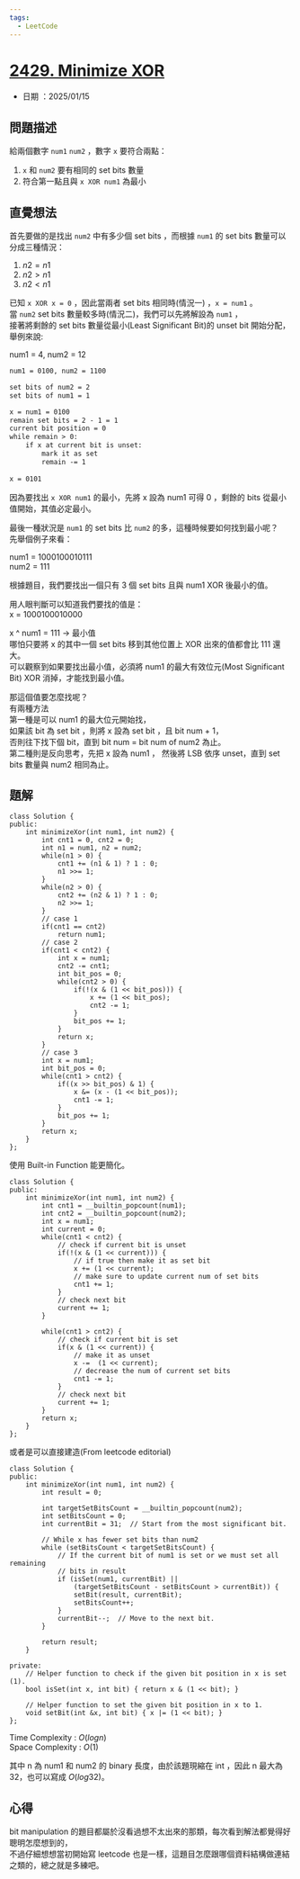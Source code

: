 ```yaml
---
tags:
  - LeetCode
---
```


# [2429. Minimize XOR](https://leetcode.com/problems/minimize-xor/description/?envType=daily-question&envId=2025-01-15)  

+ 日期 ：2025/01/15  

## 問題描述  

給兩個數字 `num1` `num2` ，數字 `x` 要符合兩點：  

1. `x` 和 `num2` 要有相同的 set bits 數量  
2. 符合第一點且與 `x XOR num1` 為最小  

## 直覺想法  

首先要做的是找出 `num2` 中有多少個 set bits ，而根據 `num1` 的 set bits 數量可以分成三種情況：  

1. $n2 = n1$  
2. $n2 > n1$  
3. $n2 < n1$  

已知 `x XOR x = 0` ，因此當兩者 set bits 相同時(情況一) ，`x = num1` 。  
當 `num2` set bits 數量較多時(情況二)，我們可以先將解設為 `num1` ，  
接著將剩餘的 set bits 數量從最小(Least Significant Bit)的 unset bit 開始分配，  
舉例來說:  

num1 = 4, num2 = 12  

```txt
num1 = 0100, num2 = 1100  

set bits of num2 = 2  
set bits of num1 = 1  

x = num1 = 0100  
remain set bits = 2 - 1 = 1  
current bit position = 0  
while remain > 0:  
    if x at current bit is unset:  
        mark it as set  
        remain -= 1  
        
x = 0101  
```

因為要找出 `x XOR num1` 的最小，先將 x 設為 num1 可得 0 ，剩餘的 bits 從最小值開始，其值必定最小。  

最後一種狀況是 `num1` 的 set bits 比 `num2` 的多，這種時候要如何找到最小呢？  
先舉個例子來看：  

num1 = 1000100010111  
num2 = 111  

根據題目，我們要找出一個只有 3 個 set bits 且與 num1 XOR 後最小的值。  

用人眼判斷可以知道我們要找的值是：  
x = 1000100010000  

x ^ num1 = 111  -> 最小值  
哪怕只要將 x 的其中一個 set bits 移到其他位置上 XOR 出來的值都會比 111 還大。  
可以觀察到如果要找出最小值，必須將 num1 的最大有效位元(Most Significant Bit) XOR 消掉，才能找到最小值。  

那這個值要怎麼找呢？  
有兩種方法  
第一種是可以 num1 的最大位元開始找，  
如果該 bit 為 set bit ，則將 x 設為 set bit ，且 bit num + 1，  
否則往下找下個 bit，直到 bit num = bit num of num2 為止。  
第二種則是反向思考，先把 x 設為 num1 ， 然後將 LSB 依序 unset，直到 set bits 數量與 num2 相同為止。  

## 題解  

```cpp=
class Solution {
public:
    int minimizeXor(int num1, int num2) {
        int cnt1 = 0, cnt2 = 0;
        int n1 = num1, n2 = num2;
        while(n1 > 0) {
            cnt1 += (n1 & 1) ? 1 : 0;
            n1 >>= 1;
        }
        while(n2 > 0) {
            cnt2 += (n2 & 1) ? 1 : 0;
            n2 >>= 1;
        }
        // case 1
        if(cnt1 == cnt2)
            return num1;
        // case 2
        if(cnt1 < cnt2) {
            int x = num1;
            cnt2 -= cnt1;
            int bit_pos = 0;
            while(cnt2 > 0) {
                if(!(x & (1 << bit_pos))) {
                    x += (1 << bit_pos);
                    cnt2 -= 1;
                }
                bit_pos += 1;
            }
            return x;
        }
        // case 3
        int x = num1;
        int bit_pos = 0;
        while(cnt1 > cnt2) {
            if((x >> bit_pos) & 1) {
                x &= (x - (1 << bit_pos));
                cnt1 -= 1;
            }
            bit_pos += 1;
        }
        return x;
    }
};
```

使用 Built-in Function 能更簡化。  

```cpp=
class Solution {
public:
    int minimizeXor(int num1, int num2) {
        int cnt1 = __builtin_popcount(num1);
        int cnt2 = __builtin_popcount(num2);
        int x = num1;
        int current = 0;
        while(cnt1 < cnt2) {
            // check if current bit is unset
            if(!(x & (1 << current))) {
                // if true then make it as set bit
                x += (1 << current);
                // make sure to update current num of set bits
                cnt1 += 1;
            }
            // check next bit
            current += 1;
        }

        while(cnt1 > cnt2) {
            // check if current bit is set
            if(x & (1 << current)) {
                // make it as unset
                x -=  (1 << current);
                // decrease the num of current set bits
                cnt1 -= 1;
            }
            // check next bit
            current += 1;
        }
        return x;
    }
};
```

或者是可以直接建造(From leetcode editorial)  

```cpp=
class Solution {
public:
    int minimizeXor(int num1, int num2) {
        int result = 0;

        int targetSetBitsCount = __builtin_popcount(num2);
        int setBitsCount = 0;
        int currentBit = 31;  // Start from the most significant bit.

        // While x has fewer set bits than num2
        while (setBitsCount < targetSetBitsCount) {
            // If the current bit of num1 is set or we must set all remaining
            // bits in result
            if (isSet(num1, currentBit) ||
                (targetSetBitsCount - setBitsCount > currentBit)) {
                setBit(result, currentBit);
                setBitsCount++;
            }
            currentBit--;  // Move to the next bit.
        }

        return result;
    }

private:
    // Helper function to check if the given bit position in x is set (1).
    bool isSet(int x, int bit) { return x & (1 << bit); }

    // Helper function to set the given bit position in x to 1.
    void setBit(int &x, int bit) { x |= (1 << bit); }
};
```

Time Complexity : $O(logn)$  
Space Complexity : $O(1)$  

其中 n 為 num1 和 num2 的 binary 長度，由於該題現縮在 int ，因此 n 最大為 32，也可以寫成 $O(log32)$。  

## 心得  

bit manipulation 的題目都屬於沒看過想不太出來的那類，每次看到解法都覺得好聰明怎麼想到的，  
不過仔細想想當初開始寫 leetcode 也是一樣，這題目怎麼跟哪個資料結構做連結之類的，總之就是多練吧。  
